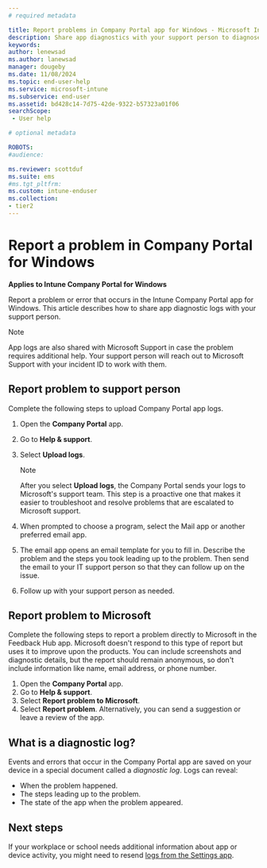 ```yaml
---
# required metadata

title: Report problems in Company Portal app for Windows - Microsoft Intune
description: Share app diagnostics with your support person to diagnose a problem with the Company Portal app for Windows. 
keywords:
author: lenewsad
ms.author: lanewsad
manager: dougeby
ms.date: 11/08/2024
ms.topic: end-user-help
ms.service: microsoft-intune
ms.subservice: end-user
ms.assetid: bd428c14-7d75-42de-9322-b57323a01f06
searchScope:
 - User help

# optional metadata

ROBOTS:  
#audience:

ms.reviewer: scottduf
ms.suite: ems
#ms.tgt_pltfrm:
ms.custom: intune-enduser
ms.collection:
- tier2
---
```


# Report a problem in Company Portal for Windows       

**Applies to Intune Company Portal for Windows**  

Report a problem or error that occurs in the Intune Company Portal app for Windows. This article describes how to share app diagnostic logs with your support person. 

> [!NOTE]
> App logs are also shared with Microsoft Support in case the problem requires additional help. Your support person will reach out to Microsoft Support with your incident ID to work with them.    

## Report problem to support person     
Complete the following steps to upload Company Portal app logs.   

1. Open the **Company Portal** app.
1. Go to **Help & support**.
1. Select **Upload logs**.  
   
   > [!Note]	  
   > After you select **Upload logs**, the Company Portal sends your logs to Microsoft's support team. This step is a proactive one that makes it easier to troubleshoot and resolve problems that are escalated to Microsoft support. 

1. When prompted to choose a program, select the Mail app or another preferred email app.   
   
1. The email app opens an email template for you to fill in. Describe the problem and the steps you took leading up to the problem. Then send the email to your IT support person so that they can follow up on the issue.     

1. Follow up with your support person as needed.

## Report problem to Microsoft   

Complete the following steps to report a problem directly to Microsoft in the Feedback Hub app. Microsoft doesn't respond to this type of report but uses it to improve upon the products. You can include screenshots and diagnostic details, but the report should remain anonymous, so don't include information like name, email address, or phone number. 

1. Open the **Company Portal** app.  
1. Go to **Help & support**.  
1. Select **Report problem to Microsoft**.
1. Select **Report problem**. Alternatively, you can send a suggestion or leave a review of the app.        

## What is a diagnostic log?

Events and errors that occur in the Company Portal app are saved on your device in a special document called a _diagnostic log_. Logs can reveal:  
* When the problem happened.  
* The steps leading up to the problem.  
* The state of the app when the problem appeared.   

## Next steps  

If your workplace or school needs additional information about app or device activity, you might need to resend [logs from the Settings app](send-logs-to-your-it-admin-settings-windows.md).  
